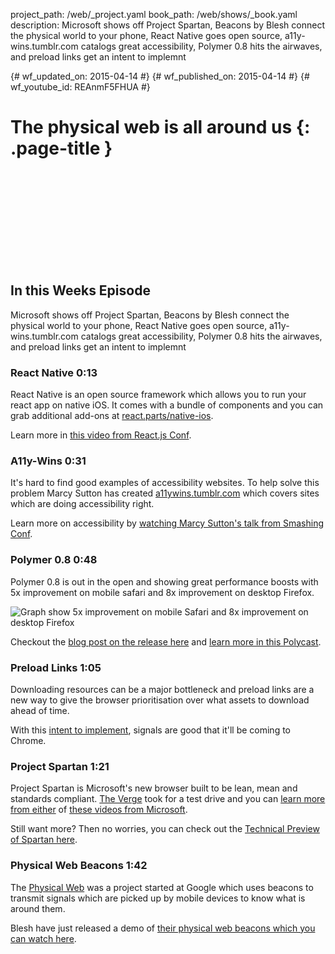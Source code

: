 project_path: /web/_project.yaml
book_path: /web/shows/_book.yaml
description: Microsoft shows off Project Spartan, Beacons by Blesh connect the physical world to your phone, React Native goes open source, a11y-wins.tumblr.com catalogs great accessibility, Polymer 0.8 hits the airwaves, and preload links get an intent to implemnt

{# wf_updated_on: 2015-04-14 #}
{# wf_published_on: 2015-04-14 #}
{# wf_youtube_id: REAnmF5FHUA #}

# The physical web is all around us {: .page-title }


<div class="video-wrapper">
  <iframe class="devsite-embedded-youtube-video" data-video-id="REAnmF5FHUA"
          data-autohide="1" data-showinfo="0" frameborder="0" allowfullscreen>
  </iframe>
</div>


## In this Weeks Episode

Microsoft shows off Project Spartan, Beacons by Blesh connect the physical world to your phone, React Native goes open source, a11y-wins.tumblr.com catalogs great accessibility, Polymer 0.8 hits the airwaves, and preload links get an intent to implemnt

### React Native <span class="lazyweb-title-timestamp">0:13</span>

React Native is an open source framework which allows you to run your react app on native iOS.
It comes with a bundle of components and you can grab additional add-ons at <a href="http://react.parts/native-ios">react.parts/native-ios</a>.

Learn more in <a href="https://youtu.be/KVZ-P-ZI6W4">this video from React.js Conf</a>.

### A11y-Wins <span class="lazyweb-title-timestamp">0:31</span>

It's hard to find good examples of accessibility websites. To help solve this problem
Marcy Sutton has created <a href="http://a11ywins.tumblr.com/">a11ywins.tumblr.com</a>
which covers sites which are doing accessibility right.

Learn more on accessibility by <a href="https://vimeo.com/118697675">watching Marcy Sutton's talk from Smashing Conf</a>.

### Polymer 0.8 <span class="lazyweb-title-timestamp">0:48</span>

Polymer 0.8 is out in the open and showing great performance boosts with 5x improvement on mobile safari and 8x improvement on desktop Firefox.

<img src="./images/episode-1-benchmark.svg" alt="Graph show 5x improvement on mobile Safari and 8x improvement on desktop Firefox" />

Checkout the <a href="https://www.polymer-project.org/0.8/">blog post on the release here</a> and <a href="/web/shows/polycasts/season-2/first-look-polymer-0.8">learn more in this Polycast</a>.

### Preload Links <span class="lazyweb-title-timestamp">1:05</span>

Downloading resources can be a major bottleneck and preload links are a new way to give the browser prioritisation over what assets to download ahead of time.

With this <a href="https://groups.google.com/a/chromium.org/forum/#!msg/blink-dev/Abrd-tbDyuQ/4YP6_yvBa94J">intent to implement</a>, signals are good that it'll be coming to Chrome.

### Project Spartan <span class="lazyweb-title-timestamp">1:21</span>

Project Spartan is Microsoft's new browser built to be lean, mean and standards compliant. <a href="http://www.theverge.com/2015/3/31/8319169/project-spartan-new-browser-microsoft-hands-on">The Verge</a> took for a test drive and you can <a href="https://www.youtube.com/watch?v=KKjkfkAmzAg">learn more from either</a> of <a href="https://www.youtube.com/watch?v=4A5ZXWTIlHw">these videos from Microsoft</a>.

Still want more? Then no worries, you can check out the <a href="http://blogs.msdn.com/b/ie/archive/2015/03/30/quot-project-spartan-quot-in-the-windows-technical-preview-build-10049.aspx">Technical Preview of Spartan here</a>.

### Physical Web Beacons <span class="lazyweb-title-timestamp">1:42</span>

The <a href="https://google.github.io/physical-web/">Physical Web</a> was a project started at Google which uses
beacons to transmit signals which are picked up by mobile devices to know what is around them.

Blesh have just released a demo of <a href="https://www.youtube.com/watch?v=8AryiXsPQ1Y">their physical web beacons which you can watch here</a>.
